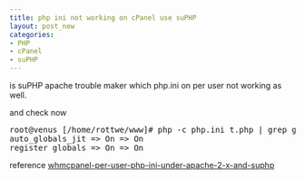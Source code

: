 ```yaml
---
title: php ini not working on cPanel use suPHP
layout: post_new
categories: 
- PHP
- cPanel
- suPHP
---
```


is suPHP apache trouble maker which php.ini on per user not working as well.

<script src="https://gist.github.com/1433829.js?file=optsuphpetcsuphp.conf" type="text/javascript">
</script>

and check now

<pre class="terminal bootcamp">
<span class="codeline">root@venus [/home/rottwe/www]# php -c php.ini t.php | grep global<span>run command</span></span>
<span class="bash-output">auto_globals_jit => On => On</span>
<span class="bash-output">register_globals => On => On</span>
</pre>


reference
[whmcpanel-per-user-php-ini-under-apache-2-x-and-suphp](http://www.sant-media.co.uk/2010/02/whmcpanel-per-user-php-ini-under-apache-2-x-and-suphp/)



